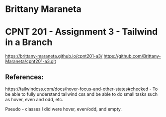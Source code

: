 # Brittany Maraneta

# CPNT 201 - Assignment 3 - Tailwind in a Branch

https://brittany-maraneta.github.io/cpnt201-a3/
https://github.com/Brittany-Maraneta/cpnt201-a3.git

## References:

https://tailwindcss.com/docs/hover-focus-and-other-states#checked - To be able to fully understand tailwind css and be able to do small tasks such as hover, even and odd, etc.

Pseudo - classes I did were hover, even/odd, and empty.
